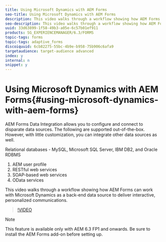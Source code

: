 ```yaml
---
title: Using Microsoft Dynamics with AEM Forms
seo-title: Using Microsoft Dynamics with AEM Forms
description: This video walks through a workflow showing how AEM Forms can work with Microsoft Dynamics as a back-end data source to deliver interactive, personalized communications.
seo-description: This video walks through a workflow showing how AEM Forms can work with Microsoft Dynamics as a back-end data source to deliver interactive, personalized communications.
uuid: 33d63899-1f58-49b3-a05e-6c57b01ef911
products: SG_EXPERIENCEMANAGER/6.3/FORMS
topic-tags: forms
topic-tags: adaptive_forms
discoiquuid: 6cb82275-55bc-4b9e-b958-75b906c6afa9
targetaudience: target-audience advanced
index: y
internal: n
snippet: y
---
```


# Using Microsoft Dynamics with AEM Forms{#using-microsoft-dynamics-with-aem-forms}
AEM Forms Data Integration allows you to configure and connect to disparate data sources. The following are supported out-of-the-box. However, with little customization, you can integrate other data sources as well.

Relational databases - MySQL, Microsoft SQL Server, IBM DB2, and Oracle RDBMS
1. AEM user profile
1. RESTful web services
1. SOAP-based web services
1. OData services

This video walks through a workflow showing how AEM Forms can work with Microsoft Dynamics as a back-end data source to deliver interactive, personalized communications.

>[!VIDEO](https://video.tv.adobe.com/v/20971?quality=9)

>[!NOTE]
>
>This feature is available only with AEM 6.3 FP1 and onwards. Be sure to install the AEM Forms add-on before setting up.

